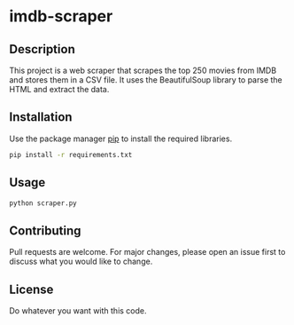 # imdb-scraper

## Description

This project is a web scraper that scrapes the top 250 movies from IMDB and stores them in a CSV file. It uses the
BeautifulSoup library to parse the HTML and extract the data.

## Installation

Use the package manager [pip](https://pip.pypa.io/en/stable/) to install the required libraries.

```bash
pip install -r requirements.txt
```

## Usage

```bash
python scraper.py
```

## Contributing

Pull requests are welcome. For major changes, please open an issue first to discuss what you would like to change.

## License

Do whatever you want with this code.